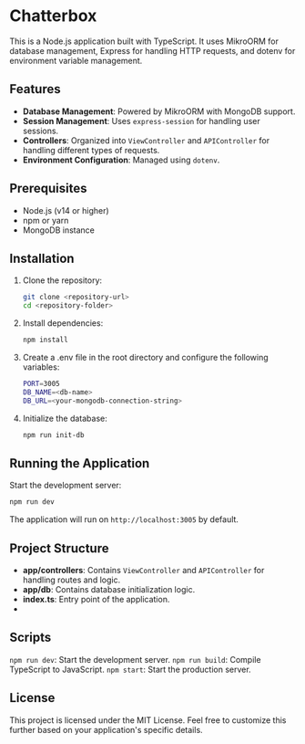 # Chatterbox

This is a Node.js application built with TypeScript. It uses MikroORM for database management, Express for handling HTTP requests, and dotenv for environment variable management.

## Features

- **Database Management**: Powered by MikroORM with MongoDB support.
- **Session Management**: Uses `express-session` for handling user sessions.
- **Controllers**: Organized into `ViewController` and `APIController` for handling different types of requests.
- **Environment Configuration**: Managed using `dotenv`.

## Prerequisites

- Node.js (v14 or higher)
- npm or yarn
- MongoDB instance

## Installation

1. Clone the repository:
   ```bash
   git clone <repository-url>
   cd <repository-folder>
   ```
2. Install dependencies:
   ```bash
   npm install
   ```
3. Create a .env file in the root directory and configure the following variables:
   ```bash
   PORT=3005
   DB_NAME=<db-name>
   DB_URL=<your-mongodb-connection-string>
   ```
4. Initialize the database:
   ```bash
   npm run init-db
   ```
## Running the Application
Start the development server:
```bash
npm run dev
```

The application will run on `http://localhost:3005` by default.

## Project Structure
- **app/controllers**: Contains `ViewController` and `APIController` for handling routes and logic.
- **app/db**: Contains database initialization logic.
- **index.ts**: Entry point of the application.
- 
## Scripts
`npm run dev`: Start the development server.
`npm run build`: Compile TypeScript to JavaScript.
`npm start`: Start the production server.

## License
This project is licensed under the MIT License.
Feel free to customize this further based on your application's specific details.